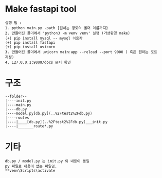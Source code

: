 # Make fastapi tool
    실행 법 : 
    1. python main.py -path {원하는 경로의 폴더 이름까지}
    2. 만들어진 폴더에서 'python3 -m venv venv' 실행 (가상환경 make) 
    (+) pip install mysql -- mysql 이용자 
    (+) pip install fastapi 
    (+) pip install uvicorn
    3. 만들어진 폴더에서 uvicorn main:app --reload --port 9000 ( 혹은 원하는 포트 지정) 
    4. 127.0.0.1:9000/docs 문서 확인



# 구조 

    --folder-- 
    |----init.py
    |----main.py 
    |----db.py
    |----model.py[db.py](..%2Ftest2%2Fdb.py)
    |----routes
    |----|____[db.py](..%2Ftest2%2Fdb.py)___init.py 
    |----|_______route*.py


# 기타

    db.py / model.py 는 init.py 와 내용이 동일 
    py 파일로 내용이 없는 파일임.
    **venv\Scripts\activate 




